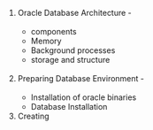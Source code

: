 1. Oracle Database Architecture -<br><br>
   * components
   * Memory
   * Background processes
   * storage and structure<br><br>
2. Preparing Database Environment -<br><br>
   * Installation of oracle binaries
   * Database Installation
3. Creating